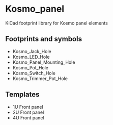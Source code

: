 # Kosmo_panel

KiCad footprint library for Kosmo panel elements

## Footprints and symbols

* Kosmo_Jack_Hole
* Kosmo_LED_Hole
* Kosmo_Panel_Mounting_Hole
* Kosmo_Pot_Hole
* Kosmo_Switch_Hole
* Kosmo_Trimmer_Pot_Hole

## Templates

* 1U Front panel
* 2U Front panel
* 4U Front panel
